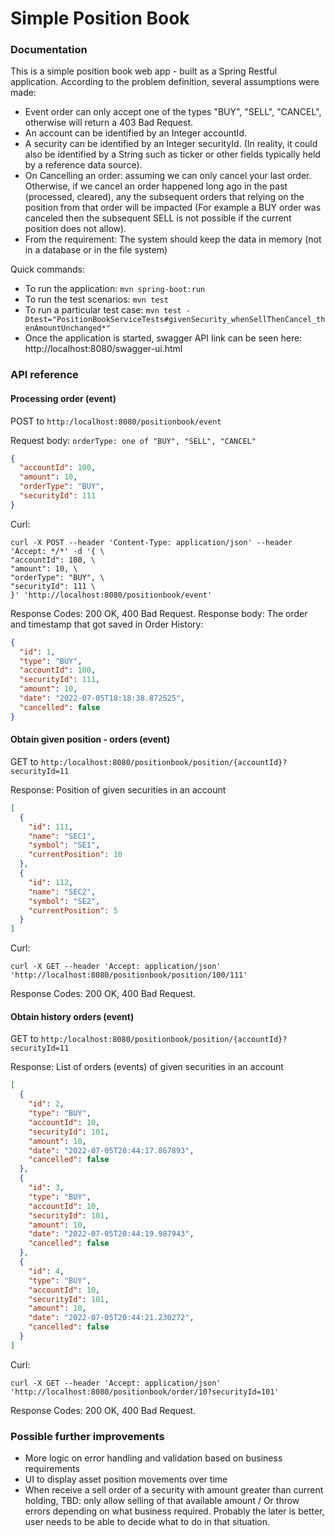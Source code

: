 # Simple Position Book 

###  Documentation
This is a simple position book web app - built as a Spring Restful application.
According to the problem definition, several assumptions were made:
* Event order can only accept one of the types "BUY", "SELL", "CANCEL", otherwise will return a 403 Bad Request.
* An account can be identified by an Integer accountId.
* A security can be identified by an Integer securityId. (In reality, it could also be identified by a String such as ticker or other fields typically held by a reference data source).
* On Cancelling an order: assuming we can only cancel your last order. Otherwise, if we cancel an order happened long ago in the past (processed, cleared), any the subsequent orders that relying on the position from that order will be impacted (For example a BUY order was canceled then the subsequent SELL is not possible if the current position does not allow).
* From the requirement: The system should keep the data in memory (not in a database or in the file system)

Quick commands:
- To run the application: `mvn spring-boot:run`
- To run the test scenarios: `mvn test`
- To run a particular test case: `mvn test -Dtest="PositionBookServiceTests#givenSecurity_whenSellThenCancel_thenAmountUnchanged*"`
- Once the application is started, swagger API link can be seen here: http://localhost:8080/swagger-ui.html

### API reference
#### Processing order (event)
POST to `http:/localhost:8080/positionbook/event`

Request body: `orderType: one of "BUY", "SELL", "CANCEL"`
```json
{
  "accountId": 100,
  "amount": 10,
  "orderType": "BUY",
  "securityId": 111
}
```
Curl:
```
curl -X POST --header 'Content-Type: application/json' --header 'Accept: */*' -d '{ \
"accountId": 100, \
"amount": 10, \
"orderType": "BUY", \
"securityId": 111 \
}' 'http://localhost:8080/positionbook/event'
```
Response Codes: 200 OK, 400 Bad Request. Response body: The order and timestamp that got saved in Order History:
```json
{
  "id": 1,
  "type": "BUY",
  "accountId": 100,
  "securityId": 111,
  "amount": 10,
  "date": "2022-07-05T18:18:38.872525",
  "cancelled": false
}
```
#### Obtain given position - orders (event)
GET to `http:/localhost:8080/positionbook/position/{accountId}?securityId=11`

Response: Position of given securities in an account
```json
[
  {
    "id": 111,
    "name": "SEC1",
    "symbol": "SE1",
    "currentPosition": 10
  },
  {
    "id": 112,
    "name": "SEC2",
    "symbol": "SE2",
    "currentPosition": 5
  }
]
```
Curl:
```
curl -X GET --header 'Accept: application/json' 'http://localhost:8080/positionbook/position/100/111'
```
Response Codes: 200 OK, 400 Bad Request. 
#### Obtain history orders (event)
GET to `http:/localhost:8080/positionbook/position/{accountId}?securityId=11`

Response: List of orders (events) of given securities in an account
```json
[
  {
    "id": 2,
    "type": "BUY",
    "accountId": 10,
    "securityId": 101,
    "amount": 10,
    "date": "2022-07-05T20:44:17.867893",
    "cancelled": false
  },
  {
    "id": 3,
    "type": "BUY",
    "accountId": 10,
    "securityId": 101,
    "amount": 10,
    "date": "2022-07-05T20:44:19.987943",
    "cancelled": false
  },
  {
    "id": 4,
    "type": "BUY",
    "accountId": 10,
    "securityId": 101,
    "amount": 10,
    "date": "2022-07-05T20:44:21.230272",
    "cancelled": false
  }
]
```
Curl:
```
curl -X GET --header 'Accept: application/json' 'http://localhost:8080/positionbook/order/10?securityId=101'
```
Response Codes: 200 OK, 400 Bad Request. 
### Possible further improvements
- More logic on error handling and validation based on business requirements
- UI to display asset position movements over time
- When receive a sell order of a security with amount greater than current holding, TBD: only allow selling of that available amount / Or throw errors depending on what business required.
Probably the later is better, user needs to be able to decide what to do in that situation.



